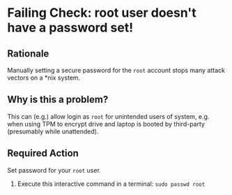 # Failing Check: root user doesn't have a password set!
## Rationale
Manually setting a secure password for the `root` account stops many attack vectors on a \*nix system.

## Why is this a problem?
This can (e.g.) allow login as `root` for unintended users of system, e.g. when using TPM to encrypt drive and laptop is booted by third-party (presumably while unattended).

## Required Action
Set password for your `root` user.
1. Execute this interactive command in a terminal: `sudo passwd root`

